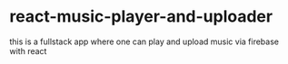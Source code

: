 # react-music-player-and-uploader
this is a fullstack app where one can play and upload music via firebase with react 
